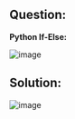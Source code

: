 ## Question:**Python If-Else:**![image](https://user-images.githubusercontent.com/96613300/161985543-7921adff-551c-46aa-8c0a-fe73f481f689.png)## Solution:![image](https://user-images.githubusercontent.com/96613300/161985891-56dc1fd9-31b0-4b86-97bb-6e99e374c4f4.png)